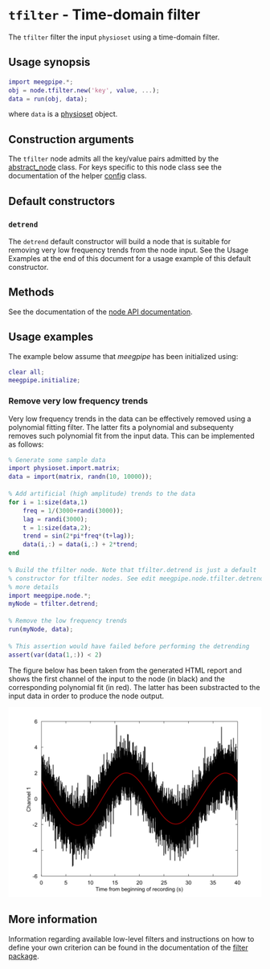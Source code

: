 `tfilter` - Time-domain filter
====

The `tfilter` filter the input `physioset` using a time-domain filter.


## Usage synopsis

````matlab
import meegpipe.*;
obj = node.tfilter.new('key', value, ...);
data = run(obj, data);
````

where `data` is a [physioset][physioset] object.

[physioset]: https://github.com/germangh/matlab_physioset/blob/master/%2Bphysioset/%40physioset/README.md


## Construction arguments

The `tfilter` node admits all the key/value pairs admitted by the
[abstract_node][abstract-node] class. For keys specific to this node
class see the documentation of the helper [config][config] class.

[abstract-node]: ../@abstract_node/README.md
[config]: ./config.md


## Default constructors


### `detrend`

The `detrend` default constructor will build a node that is suitable for 
removing very low frequency trends from the node input. See the Usage 
Examples at the end of this document for a usage example of this default
constructor.



## Methods

See the documentation of the [node API documentation][node].

[node]: ../


## Usage examples

The example below assume that _meegpipe_ has been initialized using:

````matlab
clear all;
meegpipe.initialize;
````


### Remove very low frequency trends

Very low frequency trends in the data can be effectively removed using 
a polynomial fitting filter. The latter fits a polynomial and subsequenty
removes such polynomial fit from the input data. This can be implemented
as follows:

````matlab
% Generate some sample data
import physioset.import.matrix;
data = import(matrix, randn(10, 10000));

% Add artificial (high amplitude) trends to the data
for i = 1:size(data,1)
    freq = 1/(3000+randi(3000));
    lag = randi(3000);
    t = 1:size(data,2);
    trend = sin(2*pi*freq*(t+lag));
    data(i,:) = data(i,:) + 2*trend;
end

% Build the tfilter node. Note that tfilter.detrend is just a default 
% constructor for tfilter nodes. See edit meegpipe.node.tfilter.detrend for
% more details
import meegpipe.node.*;
myNode = tfilter.detrend;

% Remove the low frequency trends
run(myNode, data);

% This assertion would have failed before performing the detrending
assert(var(data(1,:)) < 2)

````

The figure below has been taken from the generated HTML report and shows 
the first channel of the input to the node (in black) and the corresponding
polynomial fit (in red). The latter has been substracted to the input data
in order to produce the node output.

![Input data and polynomial fit](./filt-report-channel1.png)


## More information

Information regarding available low-level filters and instructions
on how to define your own criterion can be found in the documentation of
the [filter package][filter-pkg].

[filter-pkg]: https://github.com/germangh/matlab_filter/tree/master/+filter/README.md

